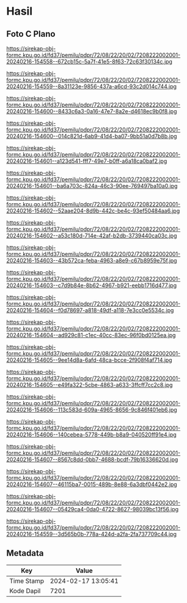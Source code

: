 # Hasil

## Foto C Plano

https://sirekap-obj-formc.kpu.go.id/fd37/pemilu/pdpr/72/08/22/20/02/7208222002001-20240216-154558--672cb15c-5a7f-41e5-8f63-72c63f30134c.jpg

https://sirekap-obj-formc.kpu.go.id/fd37/pemilu/pdpr/72/08/22/20/02/7208222002001-20240216-154559--8a31123e-9856-437a-a6cd-93c2d014c744.jpg

https://sirekap-obj-formc.kpu.go.id/fd37/pemilu/pdpr/72/08/22/20/02/7208222002001-20240216-154600--8433c6a3-0a16-47e7-8a2e-d4618ec9b0f8.jpg

https://sirekap-obj-formc.kpu.go.id/fd37/pemilu/pdpr/72/08/22/20/02/7208222002001-20240216-154600--014c821d-6ab9-41d4-ba07-9bb51a0d7b8b.jpg

https://sirekap-obj-formc.kpu.go.id/fd37/pemilu/pdpr/72/08/22/20/02/7208222002001-20240216-154601--a123d541-fff7-49e7-b0ff-a6a18ca0baf2.jpg

https://sirekap-obj-formc.kpu.go.id/fd37/pemilu/pdpr/72/08/22/20/02/7208222002001-20240216-154601--ba6a703c-824a-46c3-90ee-769497ba10a0.jpg

https://sirekap-obj-formc.kpu.go.id/fd37/pemilu/pdpr/72/08/22/20/02/7208222002001-20240216-154602--52aae204-8d9b-442c-be4c-93ef50484aa6.jpg

https://sirekap-obj-formc.kpu.go.id/fd37/pemilu/pdpr/72/08/22/20/02/7208222002001-20240216-154602--a53c180d-714e-42af-b2db-3739440ca03c.jpg

https://sirekap-obj-formc.kpu.go.id/fd37/pemilu/pdpr/72/08/22/20/02/7208222002001-20240216-154603--43b572ca-feba-4963-a8e9-c67b8959e75f.jpg

https://sirekap-obj-formc.kpu.go.id/fd37/pemilu/pdpr/72/08/22/20/02/7208222002001-20240216-154603--c7d9b84e-8b62-4967-b921-eebb1716d477.jpg

https://sirekap-obj-formc.kpu.go.id/fd37/pemilu/pdpr/72/08/22/20/02/7208222002001-20240216-154604--f0d78697-a818-49df-a118-7e3cc0e5534c.jpg

https://sirekap-obj-formc.kpu.go.id/fd37/pemilu/pdpr/72/08/22/20/02/7208222002001-20240216-154604--ad929c81-c1ec-40cc-83ec-96f0bd0125ea.jpg

https://sirekap-obj-formc.kpu.go.id/fd37/pemilu/pdpr/72/08/22/20/02/7208222002001-20240216-154605--9ee14d8a-6afd-48ca-bcce-2f908f4af714.jpg

https://sirekap-obj-formc.kpu.go.id/fd37/pemilu/pdpr/72/08/22/20/02/7208222002001-20240216-154605--e49fa322-5cbe-4863-a633-3ffcff7cc2c8.jpg

https://sirekap-obj-formc.kpu.go.id/fd37/pemilu/pdpr/72/08/22/20/02/7208222002001-20240216-154606--113c583d-609a-4965-8656-9c846f401eb6.jpg

https://sirekap-obj-formc.kpu.go.id/fd37/pemilu/pdpr/72/08/22/20/02/7208222002001-20240216-154606--140cebea-5778-449b-b8a9-040520ff91e4.jpg

https://sirekap-obj-formc.kpu.go.id/fd37/pemilu/pdpr/72/08/22/20/02/7208222002001-20240216-154607--8567c8dd-0bb7-4688-bcdf-79b16336620d.jpg

https://sirekap-obj-formc.kpu.go.id/fd37/pemilu/pdpr/72/08/22/20/02/7208222002001-20240216-154607--46115ba7-0015-489b-8e88-6a3dbf0442e2.jpg

https://sirekap-obj-formc.kpu.go.id/fd37/pemilu/pdpr/72/08/22/20/02/7208222002001-20240216-154607--05429ca4-0da0-4722-8627-98039bc13f56.jpg

https://sirekap-obj-formc.kpu.go.id/fd37/pemilu/pdpr/72/08/22/20/02/7208222002001-20240216-154559--3d565b0b-778a-424d-a2fa-2fa737709c44.jpg


## Metadata

| Key        | Value               |
| ---------- | ------------------- |
| Time Stamp | 2024-02-17 13:05:41 |
| Kode Dapil | 7201                |



